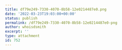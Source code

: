 ```yaml
---
title: df79e249-7330-4070-8b58-12e0214487e0.png
date: '2022-03-23T19:03:00+00:00'
status: publish
permalink: /df79e249-7330-4070-8b58-12e0214487e0-png
author: whoisdsmith
excerpt: ''
type: attachment
id: 752
---
```

<!DOCTYPE html PUBLIC "-//W3C//DTD HTML 4.0 Transitional//EN" "http://www.w3.org/TR/REC-html40/loose.dtd">
<?xml encoding="UTF-8">
